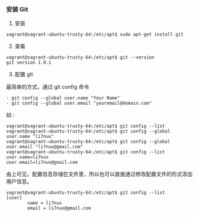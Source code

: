 ### 安装 Git

1. 安装
```
vagrant@vagrant-ubuntu-trusty-64:/etc/apt$ sudo apt-get install git
```
2. 查看
```
vagrant@vagrant-ubuntu-trusty-64:/etc/apt$ git --version
git version 1.9.1
```
3. 配置 git

最简单的方式，通过 git config 命令

```
- git config --global user.name "Your Name"
- git config --global user.email "youremail@domain.com"
```

如 :
```
vagrant@vagrant-ubuntu-trusty-64:/etc/apt$ git config --list
vagrant@vagrant-ubuntu-trusty-64:/etc/apt$ git config --global user.name "li7nux"
vagrant@vagrant-ubuntu-trusty-64:/etc/apt$ git config --global user.email "li7nux@gmail.com"
vagrant@vagrant-ubuntu-trusty-64:/etc/apt$ git config --list
user.name=li7nux
user.email=li7nux@gmail.com
```

由上可见，配置信息存储在文件里，所以也可以直接通过修改配置文件的形式添加用户信息。

```
vagrant@vagrant-ubuntu-trusty-64:/etc/apt$ git config --list
[user]
        name = li7nux
        email = li7nux@gmail.com
```
